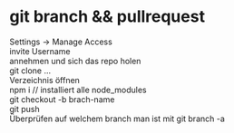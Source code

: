 # git branch && pullrequest
Settings -> Manage Access  
invite Username  
annehmen und sich das repo holen  
git clone ...  
Verzeichnis öffnen  
npm i // installiert alle node_modules  
git checkout -b brach-name  
git push  
Überprüfen auf welchem branch man ist mit git branch -a  